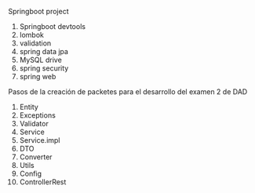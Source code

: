 Springboot project

1. Springboot devtools
2. lombok
3. validation
4. spring data jpa
5. MySQL drive
6. spring security
7. spring web

Pasos de la creación de packetes para el desarrollo del examen 2 de DAD

1. Entity
2. Exceptions
3. Validator
4. Service
5. Service.impl
6. DTO
7. Converter
8. Utils
9. Config
10. ControllerRest
